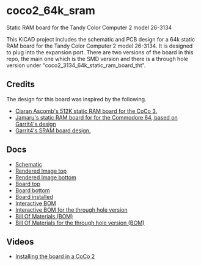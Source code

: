 # coco2_64k_sram
Static RAM board for the Tandy Color Computer 2 model 26-3134

This KiCAD project includes the schematic and PCB design for a 64k static RAM board for the
Tandy Color Computer 2 model 26-3134. It is designed to plug into the expansion port.
There are two versions of the board in this repo, the main one which is the SMD version
and there is a through hole version under "coco2_3134_64k_static_ram_board_tht".



## Credits
The design for this board was inspired by the following.
- [Ciaran Ascomb's 512K static RAM board for the CoCo 3.](https://gitlab.com/sixxie/cc3-512k)
- [Jamaru's static RAM board for for the Commodore 64, based on Garrit4's design](https://github.com/jamarju/c64-sram)
- [Garrit4's SRAM board design.](https://www.lemon64.com/forum/viewtopic.php?p=773935#773935)


## Docs
- [Schematic](https://github.com/qbancoffee/coco2_64k_sram/blob/main/pdfs/schematic.pdf)
- [Rendered Image top](https://github.com/qbancoffee/coco2_64k_sram/blob/main/images/board_top_rendered.png)
- [Rendered Image bottom](https://github.com/qbancoffee/coco2_64k_sram/blob/main/images/board_bottom_rendered.png)
- [Board top](https://github.com/qbancoffee/coco2_64k_sram/blob/main/images/board_top.jpg)
- [Board bottom](https://github.com/qbancoffee/coco2_64k_sram/blob/main/images/board_bottom.jpg)
- [Board installed](https://github.com/qbancoffee/coco2_64k_sram/blob/main/images/board_installed.jpg)
- [Interactive BOM](https://htmlpreview.github.io/?https://github.com/qbancoffee/coco2_64k_sram/blob/main/bom/ibom.html)
- [Interactive BOM for the through hole version](https://htmlpreview.github.io/?https://github.com/qbancoffee/coco2_64k_sram/blob/main/bom/ibom_tht.html)
- [Bill Of Materials (BOM)](https://github.com/qbancoffee/coco2_64k_sram/blob/main/bom/bom.csv)
- [Bill Of Materials for the through hole version (BOM)](https://github.com/qbancoffee/coco2_64k_sram/blob/main/bom/bom_tht.csv)

## Videos
- [Installing the board in a CoCo 2](https://youtu.be/qNmRELRTp34)
